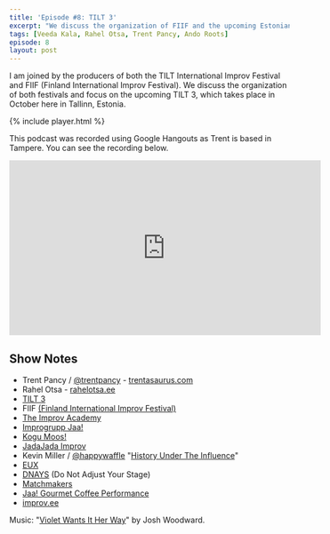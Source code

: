 ```yaml
---
title: 'Episode #8: TILT 3'
excerpt: "We discuss the organization of FIIF and the upcoming Estonian improv festival TILT 3 (2015)"
tags: [Veeda Kala, Rahel Otsa, Trent Pancy, Ando Roots]
episode: 8
layout: post
---
```


I am joined by the producers of both the TILT International Improv Festival and FIIF (Finland International Improv Festival). We discuss the organization of both festivals and focus on the upcoming TILT 3, which takes place in October here in Tallinn, Estonia.

{% include player.html %}

This podcast was recorded using Google Hangouts as Trent is based in Tampere. You can see the recording below.

<iframe width="560" height="315" src="https://www.youtube.com/embed/MRVkxkvp6Wg" frameborder="0" allowfullscreen></iframe>

## Show Notes

- Trent Pancy / [@trentpancy](https://twitter.com/trentpancy) - [trentasaurus.com](http://www.trentasaurus.com)
- Rahel Otsa - [rahelotsa.ee](http://rahelotsa.ee)
- [TILT 3](http://improfestival.ee)
- FIIF [(Finland International Improv Festival)](http://www.finlandimprovfestival.com)
- [The Improv Academy](http://theimprovacademy.com)
- [Improgrupp Jaa!](http://jaa.ee)
- [Kogu Moos!](http://improv.ee/trupid/kogu-moos)
- [JadaJada Improv](http://www.jadajadaimprov.com)
- Kevin Miller / [@happywaffle](https://twitter.com/happywaffle) "[History Under The Influence](https://www.facebook.com/historyundertheinfluence)"
- [EUX](http://www.euximpro.fr/about-the-ensemble)
- [DNAYS](http://www.dnays.com) (Do Not Adjust Your Stage)
- [Matchmakers](https://www.facebook.com/pages/Improv-SHOW-Matchmakers/682311398509364?sk=timeline)
- [Jaa! Gourmet Coffee Performance](http://improv.ee/events/improgrupp-jaa-citys-2)
- [improv.ee](http://improv.ee)

Music: "[Violet Wants It Her Way](http://www.joshwoodward.com/song/VioletWantsItHerWay)" by Josh Woodward.